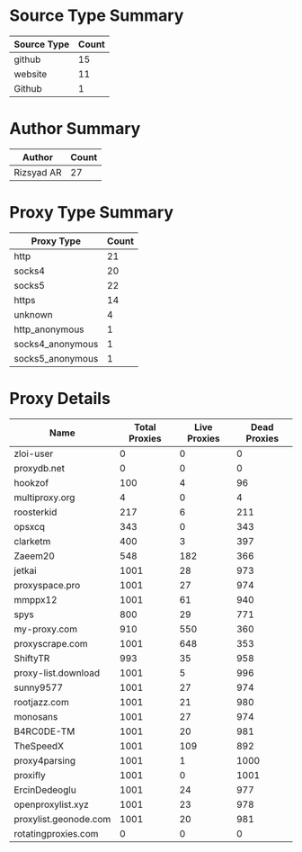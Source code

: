 # Source Type Summary

| Source Type | Count |
|-------------|-------|
| github | 15 |
| website | 11 |
| Github | 1 |


# Author Summary

| Author | Count |
|--------|-------|
| Rizsyad AR | 27 |


# Proxy Type Summary

| Proxy Type | Count |
|------------|-------|
| http | 21 |
| socks4 | 20 |
| socks5 | 22 |
| https | 14 |
| unknown | 4 |
| http_anonymous | 1 |
| socks4_anonymous | 1 |
| socks5_anonymous | 1 |


# Proxy Details

| Name | Total Proxies | Live Proxies | Dead Proxies |
|------|---------------|--------------|---------------|
| zloi-user | 0 | 0 | 0 |
| proxydb.net | 0 | 0 | 0 |
| hookzof | 100 | 4 | 96 |
| multiproxy.org | 4 | 0 | 4 |
| roosterkid | 217 | 6 | 211 |
| opsxcq | 343 | 0 | 343 |
| clarketm | 400 | 3 | 397 |
| Zaeem20 | 548 | 182 | 366 |
| jetkai | 1001 | 28 | 973 |
| proxyspace.pro | 1001 | 27 | 974 |
| mmppx12 | 1001 | 61 | 940 |
| spys | 800 | 29 | 771 |
| my-proxy.com | 910 | 550 | 360 |
| proxyscrape.com | 1001 | 648 | 353 |
| ShiftyTR | 993 | 35 | 958 |
| proxy-list.download | 1001 | 5 | 996 |
| sunny9577 | 1001 | 27 | 974 |
| rootjazz.com | 1001 | 21 | 980 |
| monosans | 1001 | 27 | 974 |
| B4RC0DE-TM | 1001 | 20 | 981 |
| TheSpeedX | 1001 | 109 | 892 |
| proxy4parsing | 1001 | 1 | 1000 |
| proxifly | 1001 | 0 | 1001 |
| ErcinDedeoglu | 1001 | 24 | 977 |
| openproxylist.xyz | 1001 | 23 | 978 |
| proxylist.geonode.com | 1001 | 20 | 981 |
| rotatingproxies.com | 0 | 0 | 0 |
